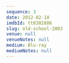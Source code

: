 ```yaml
---
sequence: 3
date: 2012-02-18
imdbId: tt0302886
slug: old-school-2003
venue: null
venueNotes: null
medium: Blu-ray
mediumNotes: null
---
```


